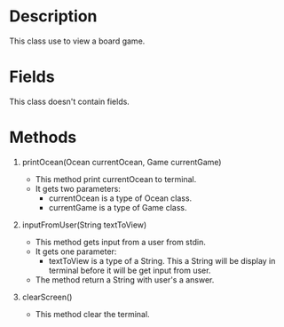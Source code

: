 # Description
This class use to view a board game. 

# Fields
This class doesn't contain fields.

# Methods
1. printOcean(Ocean currentOcean, Game currentGame)
    * This method print currentOcean to terminal.
    * It gets two parameters:
        * currentOcean is a type of Ocean class.
        * currentGame is a type of Game class.
    
2. inputFromUser(String textToView)
    * This method gets input from a user from stdin.
    * It gets one parameter:
        * textToView is a type of a String. This a String will be display in terminal before it will be get input from user.
    * The method return a String with user's a answer.

3. clearScreen()
    * This method clear the terminal.
    